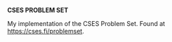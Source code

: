 **CSES PROBLEM SET**

My implementation of the CSES Problem Set. Found at https://cses.fi/problemset.
